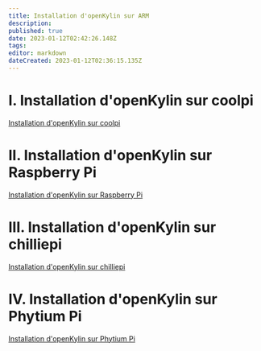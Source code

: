 ```yaml
---
title: Installation d'openKylin sur ARM
description:
published: true
date: 2023-01-12T02:42:26.148Z
tags:
editor: markdown
dateCreated: 2023-01-12T02:36:15.135Z
---
```


# I. Installation d'openKylin sur coolpi
[Installation d'openKylin sur coolpi](./Installation%20d'OpenKylin%20pour%20ARM%20/Guide%20Installation%20CoolPi.md)

# II. Installation d'openKylin sur Raspberry Pi
[Installation d'openKylin sur Raspberry Pi](./Installation%20d'OpenKylin%20pour%20ARM%20/Guide%20Installation%20pour%20Raspberry%20Pi.md)

# III. Installation d'openKylin sur chilliepi 
[Installation d'openKylin sur chilliepi](./Installation%20d'OpenKylin%20pour%20ARM%20/Guide%20Installation%20pour%20ChilliPie.md)

# IV. Installation d'openKylin sur Phytium Pi
[Installation d'openKylin sur Phytium Pi](./Installation%20d'OpenKylin%20pour%20ARM%20/Guide%20Installation%20pour%20PhytiumPI%20.md)